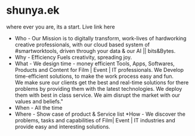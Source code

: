 # shunya.ek
 where ever you are, its a start.
 Live link here
 
* Who - 
Our Mission is to digitally transform, work-lives of hardworking creative professionals, with our cloud based system of #smartworktools, driven through your data & our AI || bits&Bytes.
* Why - 	Efficiency Fuels creativity, spreading joy.
* What - 	We design time - money efficient Tools, Apps, Softwares, Products and Content for Film | Event | IT professionals. 
          We Develop time-efficient solutions, to make the work process easy and fun.  
          We make sure our clients get the best and real-time solutions for there problems by providing them with the latest technologies.
          We deploy them with best in class service.
         We  aim disrupt the market with our values and beliefs."
* When - 	All the time
* Where	- Show case of product & Service list
*How	 - We discover the problems, tasks and capabilities of Film| Event | IT industries and provide easy and interesting solutions.

